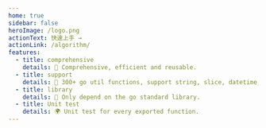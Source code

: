```yaml
---
home: true
sidebar: false
heroImage: /logo.png
actionText: 快速上手 →
actionLink: /algorithm/
features:
  - title: comprehensive
    details: 👏 Comprehensive, efficient and reusable.
  - title: support
    details: 💪 300+ go util functions, support string, slice, datetime, net, crypt...
  - title: library
    details: 💅 Only depend on the go standard library.
  - title: Unit test
    details: 🌍 Unit test for every exported function.
---
```

